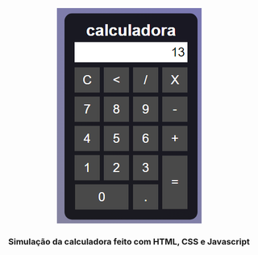 <p align="center">
  <img alt="calculadora" src="calculadora.png" />
</p>

<h3 align="center">
  Simulação da calculadora feito com HTML, CSS e Javascript
</h3>
